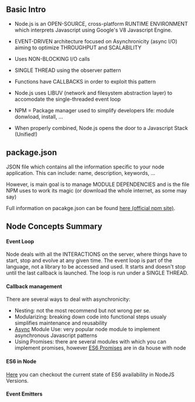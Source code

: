## Basic Intro

- Node.js is an OPEN-SOURCE, cross-platform RUNTIME ENVIRONMENT which interprets Javascript using Google's V8 Javascript Engine.

- EVENT-DRIVEN architecture focused on Asynchronicity (async I/O) aiming to optimize THROUGHPUT and SCALABILITY

- Uses NON-BLOCKING I/O calls

- SINGLE THREAD using the observer pattern

- Functions have CALLBACKS in order to exploit this pattern

- Node.js uses LIBUV (network and filesystem abstraction layer) to accomodate the single-threaded event loop

- NPM = Package manager used to simplify developers life: module donwload, install, ...

- When properly combined, Node.js opens the door to a Javascript Stack (Unified!)


## package.json

JSON file which contains all the information specific to your node application. This can include: name, description, keywords, ...

However, is main goal is to manage MODULE DEPENDENCIES and is the file NPM uses to work its magic (or download the whole internet, as some may say)

Full information on pacakge.json can be found [here (official npm site)](https://docs.npmjs.com/files/package.json).

## Node Concepts Summary

#### Event Loop

Node deals with all the INTERACTIONS on the server, where things have to start, stop and evolve at any given time. The event loop is part of the language, not a library to be accessed and used. It starts and doesn't stop until the last callback is launched. The loop is run under a SINGLE THREAD.

#### Callback management

There are several ways to deal with asynchronicity:

- Nesting: not the most recommend but not wrong per se.
- Modularizing: breaking down code into functional steps usualy simplifies maintenance and reusability
- [Async](https://github.com/caolan/async) Module Use: very popular node module to implement asynchronous Javascript patterns
- Using Promises: there are several modules with which you can implement promises, however [ES6 Promises](https://developer.mozilla.org/es/docs/Web/JavaScript/Referencia/Objetos_globales/Promesa) are in da house with node

#### ES6 in Node

[Here](http://node.green/) you can checkout the current state of ES6 availability in NodeJS Versions.

#### Event Emitters
